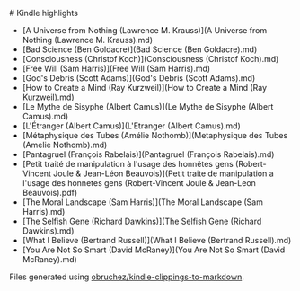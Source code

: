 # Kindle highlights

* [A Universe from Nothing (Lawrence M. Krauss)](A Universe from Nothing (Lawrence M. Krauss\).md)
* [Bad Science (Ben Goldacre)](Bad Science (Ben Goldacre\).md)
* [Consciousness (Christof Koch)](Consciousness (Christof Koch\).md)
* [Free Will (Sam Harris)](Free Will (Sam Harris\).md)
* [God's Debris (Scott Adams)](God's Debris (Scott Adams\).md)
* [How to Create a Mind (Ray Kurzweil)](How to Create a Mind (Ray Kurzweil\).md)
* [Le Mythe de Sisyphe (Albert Camus)](Le Mythe de Sisyphe (Albert Camus\).md)
* [L'Étranger (Albert Camus)](L'Etranger (Albert Camus\).md)
* [Métaphysique des Tubes (Amélie Nothomb)](Metaphysique des Tubes (Amelie Nothomb\).md)
* [Pantagruel (François Rabelais)](Pantagruel (François Rabelais\).md)
* [Petit traité de manipulation à l'usage des honnêtes gens (Robert-Vincent Joule & Jean-Léon Beauvois)](Petit traite de manipulation a l'usage des honnetes gens (Robert-Vincent Joule & Jean-Leon Beauvois).pdf)
* [The Moral Landscape (Sam Harris)](The Moral Landscape (Sam Harris\).md)
* [The Selfish Gene (Richard Dawkins)](The Selfish Gene (Richard Dawkins\).md)
* [What I Believe (Bertrand Russell)](What I Believe (Bertrand Russell\).md)
* [You Are Not So Smart (David McRaney)](You Are Not So Smart (David McRaney\).md)

Files generated using [obruchez/kindle-clippings-to-markdown](https://github.com/obruchez/kindle-clippings-to-markdown).
